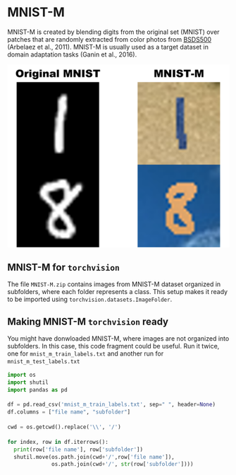 # MNIST-M
MNIST-M is created by blending digits from the original set (MNIST) over patches that are randomly extracted from color photos from [BSDS500](https://www2.eecs.berkeley.edu/Research/Projects/CS/vision/grouping/resources.html) (Arbelaez et al., 2011). MNIST-M is usually used as a target dataset in domain adaptation tasks (Ganin et al., 2016).

<p align="center">
  <img width="1200" src="sample.png">
</p>

## MNIST-M for `torchvision`
The file `MNIST-M.zip` contains images from MNIST-M dataset organized in subfolders, where each folder represents a class. This setup makes it ready to be imported using `torchvision.datasets.ImageFolder`.

## Making MNIST-M `torchvision` ready
You might have donwloaded MNIST-M, where images are not organized into subfolders. In this case, this code fragment could be useful. Run it twice, one for `mnist_m_train_labels.txt` and another run for `mnist_m_test_labels.txt`

```python
import os
import shutil
import pandas as pd

df = pd.read_csv('mnist_m_train_labels.txt', sep=" ", header=None)
df.columns = ["file name", "subfolder"]

cwd = os.getcwd().replace('\\', '/')

for index, row in df.iterrows():
  print(row['file name'], row['subfolder'])
  shutil.move(os.path.join(cwd+'/',row['file name']), 
              os.path.join(cwd+'/', str(row['subfolder'])))
```

